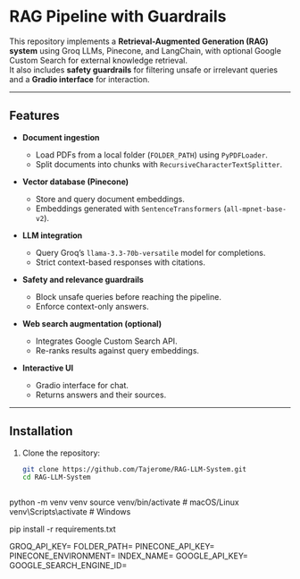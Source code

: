 # RAG Pipeline with Guardrails

This repository implements a **Retrieval-Augmented Generation (RAG) system** using Groq LLMs, Pinecone, and LangChain, with optional Google Custom Search for external knowledge retrieval.  
It also includes **safety guardrails** for filtering unsafe or irrelevant queries and a **Gradio interface** for interaction.

---

## Features

- **Document ingestion**
  - Load PDFs from a local folder (`FOLDER_PATH`) using `PyPDFLoader`.
  - Split documents into chunks with `RecursiveCharacterTextSplitter`.

- **Vector database (Pinecone)**
  - Store and query document embeddings.
  - Embeddings generated with `SentenceTransformers` (`all-mpnet-base-v2`).

- **LLM integration**
  - Query Groq’s `llama-3.3-70b-versatile` model for completions.
  - Strict context-based responses with citations.

- **Safety and relevance guardrails**
  - Block unsafe queries before reaching the pipeline.
  - Enforce context-only answers.

- **Web search augmentation (optional)**
  - Integrates Google Custom Search API.
  - Re-ranks results against query embeddings.

- **Interactive UI**
  - Gradio interface for chat.
  - Returns answers and their sources.

---

## Installation

1. Clone the repository:
   ```bash
   git clone https://github.com/Tajerome/RAG-LLM-System.git
   cd RAG-LLM-System



python -m venv venv
source venv/bin/activate   # macOS/Linux
venv\Scripts\activate      # Windows


pip install -r requirements.txt


GROQ_API_KEY=
FOLDER_PATH=
PINECONE_API_KEY=
PINECONE_ENVIRONMENT=
INDEX_NAME=
GOOGLE_API_KEY=
GOOGLE_SEARCH_ENGINE_ID=
